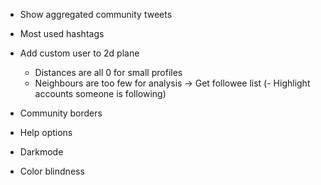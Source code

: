 - Show aggregated community tweets

- Most used hashtags

- Add custom user to 2d plane
    - Distances are all 0 for small profiles
    - Neighbours are too few for analysis
    -> Get followee list
(- Highlight accounts someone is following)

- Community borders

- Help options

- Darkmode
- Color blindness